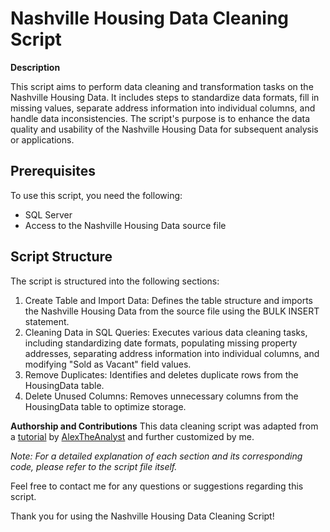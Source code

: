 # Nashville Housing Data Cleaning Script

**Description**

This script aims to perform data cleaning and transformation tasks on the Nashville Housing Data. It includes steps to standardize data formats, fill in missing values, separate address information into individual columns, and handle data inconsistencies. The script's purpose is to enhance the data quality and usability of the Nashville Housing Data for subsequent analysis or applications.

## Prerequisites
To use this script, you need the following:
- SQL Server
- Access to the Nashville Housing Data source file

## Script Structure
The script is structured into the following sections:
1. Create Table and Import Data: Defines the table structure and imports the Nashville Housing Data from the source file using the BULK INSERT statement.
2. Cleaning Data in SQL Queries: Executes various data cleaning tasks, including standardizing date formats, populating missing property addresses, separating address information into individual columns, and modifying "Sold as Vacant" field values.
3. Remove Duplicates: Identifies and deletes duplicate rows from the HousingData table.
4. Delete Unused Columns: Removes unnecessary columns from the HousingData table to optimize storage.

**Authorship and Contributions**
This data cleaning script was adapted from a [tutorial](https://www.youtube.com/watch?v=8rO7ztF4NtU&list=PLUaB-1hjhk8H48Pj32z4GZgGWyylqv85f&index=3) by [AlexTheAnalyst](https://github.com/AlexTheAnalyst) and further customized by me.

*Note: For a detailed explanation of each section and its corresponding code, please refer to the script file itself.*

Feel free to contact me for any questions or suggestions regarding this script.

Thank you for using the Nashville Housing Data Cleaning Script!
